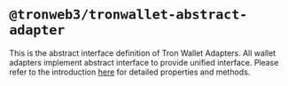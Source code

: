 # `@tronweb3/tronwallet-abstract-adapter`

This is the abstract interface definition of Tron Wallet Adapters. All wallet adapters implement abstract interface to provide unified interface. Please refer to the introduction [here](https://github.com/tronprotocol/tronwallet-adapter/blob/main/packages/adapters/adapters/README.md) for detailed properties and methods.

